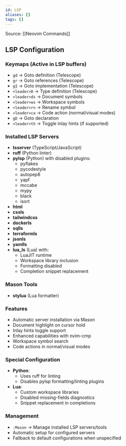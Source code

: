 ```yaml
---
id: LSP
aliases: []
tags: []
---
```


Source: [[Neovim Commands]]

## LSP Configuration

### Keymaps (Active in LSP buffers)

- `gd` -> Goto definition (Telescope)
- `gr` -> Goto references (Telescope)
- `gI` -> Goto implementation (Telescope)
- `<leader>D` -> Type definition (Telescope)
- `<leader>ds` -> Document symbols
- `<leader>ws` -> Workspace symbols
- `<leader>rn` -> Rename symbol
- `<leader>ca` -> Code action (normal/visual modes)
- `gD` -> Goto declaration
- `<leader>th` -> Toggle inlay hints (if supported)

### Installed LSP Servers

- **tsserver** (TypeScript/JavaScript)
- **ruff** (Python linter)
- **pylsp** (Python) with disabled plugins:
  - pyflakes
  - pycodestyle
  - autopep8
  - yapf
  - mccabe
  - mypy
  - black
  - isort
- **html**
- **cssls**
- **tailwindcss**
- **dockerls**
- **sqlls**
- **terraformls**
- **jsonls**
- **yamlls**
- **lua_ls** (Lua) with:
  - LuaJIT runtime
  - Workspace library inclusion
  - Formatting disabled
  - Completion snippet replacement

### Mason Tools

- **stylua** (Lua formatter)

### Features

- Automatic server installation via Mason
- Document highlight on cursor hold
- Inlay hints toggle support
- Enhanced capabilities with nvim-cmp
- Workspace symbol search
- Code actions in normal/visual modes

### Special Configuration

- **Python**:
  - Uses ruff for linting
  - Disables pylsp formatting/linting plugins
- **Lua**:
  - Custom workspace libraries
  - Disabled missing-fields diagnostics
  - Snippet replacement in completions

### Management

- `:Mason` -> Manage installed LSP servers/tools
- Automatic setup for configured servers
- Fallback to default configurations when unspecified
